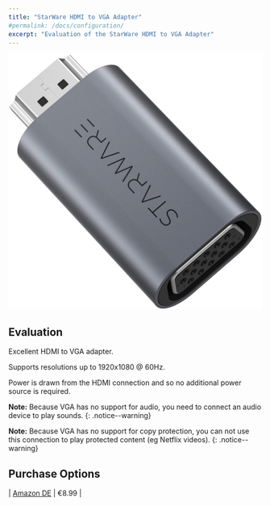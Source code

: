 ```yaml
---
title: "StarWare HDMI to VGA Adapter"
#permalink: /docs/configuration/
excerpt: "Evaluation of the StarWare HDMI to VGA Adapter"
---
```


![StarWare HDMI to VGA Adapter](/assets/pictures/starware-hdmi-to-vga.jpg)

## Evaluation

Excellent HDMI to VGA adapter.

Supports resolutions up to 1920x1080 @ 60Hz.

Power is drawn from the HDMI connection and so no additional power source is required. 

**Note:** Because VGA has no support for audio, you need to connect an audio device to play sounds.
{: .notice--warning}

**Note:** Because VGA has no support for copy protection, you can not use this connection to play protected content (eg Netflix videos).
{: .notice--warning}


## Purchase Options

| [Amazon DE](https://www.amazon.de/-/en/gp/product/B07VN5LHS7) | €8.99 |

